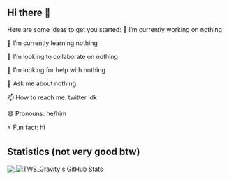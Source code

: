 ## Hi there 👋
Here are some ideas to get you started:
🔭 I’m currently working on nothing

🌱 I’m currently learning nothing

👯 I’m looking to collaborate on nothing

🤔 I’m looking for help with nothing

💬 Ask me about nothing

📫 How to reach me: twitter idk

😄 Pronouns: he/him

⚡ Fun fact: hi

## Statistics (not very good btw)
<a href="#stats">
  <img align="center" src="https://github-readme-stats.vercel.app/api/top-langs/?username=TWSGravity&hide=Makefile&theme=react">
</a>
<a href="#stats">
  <img align="center" src="https://github-readme-stats.vercel.app/api?username=TWSGravity&show_icons=true&line_height=33.5&count_private=true&theme=react" alt="TWS_Gravity's GitHub Stats">
</a>

